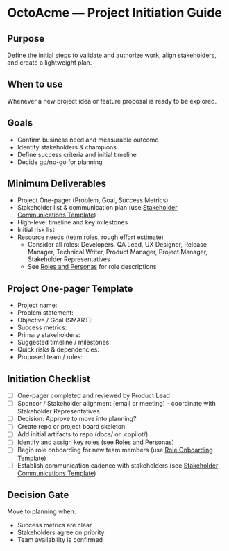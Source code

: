 # OctoAcme — Project Initiation Guide

## Purpose
Define the initial steps to validate and authorize work, align stakeholders, and create a lightweight plan.

## When to use
Whenever a new project idea or feature proposal is ready to be explored.

## Goals
- Confirm business need and measurable outcome
- Identify stakeholders & champions
- Define success criteria and initial timeline
- Decide go/no-go for planning

## Minimum Deliverables
- Project One-pager (Problem, Goal, Success Metrics)
- Stakeholder list & communication plan (use [Stakeholder Communications Template](stakeholder-communications-template.md))
- High-level timeline and key milestones
- Initial risk list
- Resource needs (team roles, rough effort estimate)
  - Consider all roles: Developers, QA Lead, UX Designer, Release Manager, Technical Writer, Product Manager, Project Manager, Stakeholder Representatives
  - See [Roles and Personas](octoacme-roles-and-personas.md) for role descriptions

## Project One-pager Template
- Project name:
- Problem statement:
- Objective / Goal (SMART):
- Success metrics:
- Primary stakeholders:
- Suggested timeline / milestones:
- Quick risks & dependencies:
- Proposed team / roles:

## Initiation Checklist
- [ ] One-pager completed and reviewed by Product Lead
- [ ] Sponsor / Stakeholder alignment (email or meeting) - coordinate with Stakeholder Representatives
- [ ] Decision: Approve to move into planning?
- [ ] Create repo or project board skeleton
- [ ] Add initial artifacts to repo (docs/ or .copilot/)
- [ ] Identify and assign key roles (see [Roles and Personas](octoacme-roles-and-personas.md))
- [ ] Begin role onboarding for new team members (use [Role Onboarding Template](role-onboarding-template.md))
- [ ] Establish communication cadence with stakeholders (see [Stakeholder Communications Template](stakeholder-communications-template.md))

## Decision Gate
Move to planning when:
- Success metrics are clear
- Stakeholders agree on priority
- Team availability is confirmed
